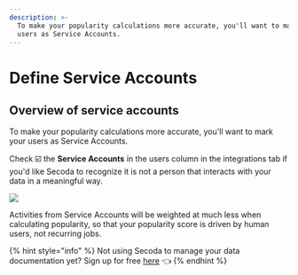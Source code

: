 ```yaml
---
description: >-
  To make your popularity calculations more accurate, you'll want to mark your
  users as Service Accounts.
---
```


# Define Service Accounts

## Overview of service accounts

To make your popularity calculations more accurate, you'll want to mark your users as Service Accounts.

Check ☑️ the **Service Accounts** in the users column in the integrations tab if you'd like Secoda to recognize it is not a person that interacts with your data in a meaningful way.

![](<https://secoda-public-media-assets.s3.amazonaws.com/Screen%20Shot%202022-04-10%20at%2010.47.05%20PM.png>)

Activities from Service Accounts will be weighted at much less when calculating popularity, so that your popularity score is driven by human users, not recurring jobs.

{% hint style="info" %}
Not using Secoda to manage your data documentation yet? Sign up for free [here](https://app.secoda.co/) 👈
{% endhint %}
